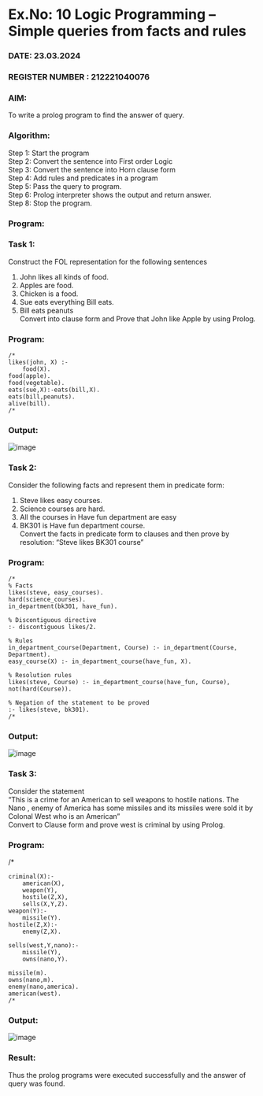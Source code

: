 # Ex.No: 10  Logic Programming –  Simple queries from facts and rules
### DATE: 23.03.2024                                                                           
### REGISTER NUMBER :  212221040076
### AIM: 
To write a prolog program to find the answer of query. 
###  Algorithm:
 Step 1: Start the program <br> 
 Step 2: Convert the sentence into First order Logic  <br> 
 Step 3:  Convert the sentence into Horn clause form  <br> 
 Step 4: Add rules and predicates in a program   <br> 
 Step 5:  Pass the query to program. <br> 
 Step 6: Prolog interpreter shows the output and return answer. <br> 
 Step 8:  Stop the program.
### Program:
### Task 1:
Construct the FOL representation for the following sentences <br> 
1.	John likes all kinds of food.  <br> 
2.	Apples are food.  <br> 
3.	Chicken is a food.  <br> 
4.	Sue eats everything Bill eats. <br> 
5.	 Bill eats peanuts  <br> 
   Convert into clause form and Prove that John like Apple by using Prolog. <br> 
### Program:
```
/*
likes(john, X) :- 
    food(X).
food(apple).
food(vegetable).
eats(sue,X):-eats(bill,X).
eats(bill,peanuts).
alive(bill).
/*
```


### Output:
![image](https://github.com/gkausalya232/AI_Lab_2023-24/assets/133086820/bf855e94-025d-4847-9cb7-c62b29b5b584)


### Task 2:
Consider the following facts and represent them in predicate form: <br>              
1.	Steve likes easy courses. <br> 
2.	Science courses are hard. <br> 
3. All the courses in Have fun department are easy <br> 
4. BK301 is Have fun department course.<br> 
Convert the facts in predicate form to clauses and then prove by resolution: “Steve likes BK301 course”<br> 

### Program:
```
/*
% Facts
likes(steve, easy_courses).
hard(science_courses).
in_department(bk301, have_fun).

% Discontiguous directive
:- discontiguous likes/2.

% Rules
in_department_course(Department, Course) :- in_department(Course, Department).
easy_course(X) :- in_department_course(have_fun, X).

% Resolution rules
likes(steve, Course) :- in_department_course(have_fun, Course), not(hard(Course)).

% Negation of the statement to be proved
:- likes(steve, bk301).
/*
```



### Output:

![image](https://github.com/gkausalya232/AI_Lab_2023-24/assets/133086820/6c47e6f4-d05c-42ac-8a90-16f47f365420)

### Task 3:
Consider the statement <br> 
“This is a crime for an American to sell weapons to hostile nations. The Nano , enemy of America has some missiles and its missiles were sold it by Colonal West who is an American” <br> 
Convert to Clause form and prove west is criminal by using Prolog.<br> 
### Program:
/*
```
criminal(X):-
	american(X),
	weapon(Y),
	hostile(Z,X),
	sells(X,Y,Z).
weapon(Y):-
    missile(Y).
hostile(Z,X):-
    enemy(Z,X).

sells(west,Y,nano):-
	missile(Y),
	owns(nano,Y).

missile(m).
owns(nano,m).
enemy(nano,america).
american(west).
/*
```


### Output:
![image](https://github.com/gkausalya232/AI_Lab_2023-24/assets/133086820/3007dd10-959d-437d-8f3f-9f6ebbd0bc15)


### Result:
Thus the prolog programs were executed successfully and the answer of query was found.
